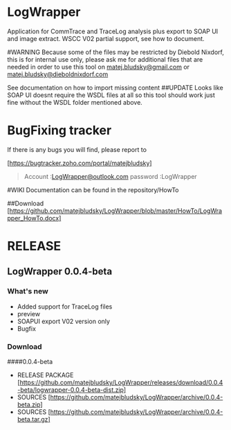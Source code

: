 # LogWrapper
Application for CommTrace and TraceLog analysis plus export to SOAP UI and image extract.
WSCC V02 partial support, see how to document.


#WARNING
Because some of the files may be restricted by Diebold Nixdorf, this is for internal use only, please ask me for additional 
files that are needed in order to use this tool on matej.bludsky@gmail.com or matej.bludsky@dieboldnixdorf.com

See documentation on how to import missing content
##UPDATE
Looks like SOAP UI doesnt require the WSDL files at all so this tool should work just fine without the WSDL folder mentioned above.



# BugFixing tracker 
If there is any bugs you will find, please report to 

[https://bugtracker.zoho.com/portal/matejbludsky]

>Account :LogWrapper@outlook.com
>password :LogWrapper

#WIKI
Documentation can be found in the repository/HowTo

##Download
[https://github.com/matejbludsky/LogWrapper/blob/master/HowTo/LogWrapper_HowTo.docx]


# RELEASE 

## LogWrapper 0.0.4-beta

### What's new
- Added support for TraceLog files
- preview
- SOAPUI export V02 version only
- Bugfix



### Download 

####0.0.4-beta
- RELEASE PACKAGE [https://github.com/matejbludsky/LogWrapper/releases/download/0.0.4-beta/logwrapper-0.0.4-beta-dist.zip]
- SOURCES [https://github.com/matejbludsky/LogWrapper/archive/0.0.4-beta.zip]
- SOURCES [https://github.com/matejbludsky/LogWrapper/archive/0.0.4-beta.tar.gz]

